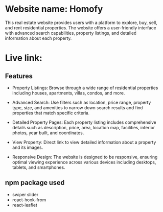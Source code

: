 
# Website name: Homofy

This real estate website provides users with a platform to explore, buy, sell, and rent residential properties. The website offers a user-friendly interface with advanced search capabilities, property listings, and detailed information about each property.

# Live link: 

## Features

- Property Listings: Browse through a wide range of residential properties including houses, apartments, villas, condos, and more.

- Advanced Search: Use filters such as location, price range, property type, size, and amenities to narrow down search results and find properties that match specific criteria.

- Detailed Property Pages: Each property listing includes comprehensive details such as description, price, area, location map, facilities, interior photos, year built, and coordinates.

- View Property: Direct link to view detailed information about a property and its images.

- Responsive Design: The website is designed to be responsive, ensuring optimal viewing experience across various devices including desktops, tablets, and smartphones.

## npm package used

- swiper slider
- react-hook-from
- react-leaflet



